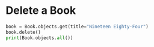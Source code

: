 # Delete a Book

```python
book = Book.objects.get(title="Nineteen Eighty-Four")
book.delete()
print(Book.objects.all())